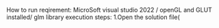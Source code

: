How to run
reqirement: MicroSoft visual studio 2022 / openGL and GLUT installed/ glm  library
execution steps: 
1.Open the solution file(
